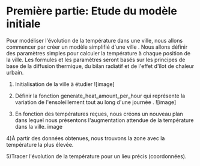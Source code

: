 # Première partie: Etude du modèle initiale

Pour modéliser l'évolution de la température dans une ville, nous allons commencer par créer un modèle simplifié d'une ville . Nous allons définir des paramètres simples pour calculer la température à chaque position de la ville. Les formules et les paramètres seront basés sur les principes de base de la diffusion thermique, du bilan radiatif et de l'effet d'îlot de chaleur urbain.

1) Initialisation de la ville à étudier
![image]

2) Définir la fonction generate_heat_amount_per_hour qui représente la variation de l'ensoleillement tout au long d'une journée .
![image]

3) En fonction des températures reçues, nous créons un nouveau plan dans lequel nous présentons l'augmentation attendue de la température dans la ville.
image

4)À partir des données obtenues, nous trouvons la zone avec la température la plus élevée.

5)Tracer l'évolution de la température pour un lieu précis (coordonnées).
